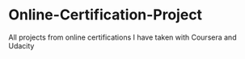# Online-Certification-Project
All projects from online certifications I have taken with Coursera and Udacity
